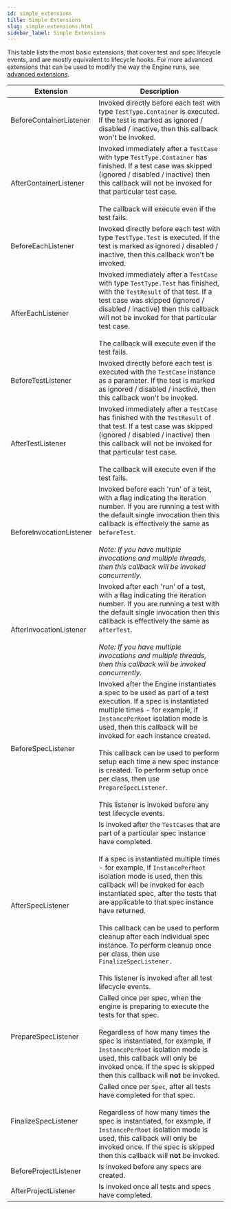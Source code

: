 ```yaml
---
id: simple_extensions
title: Simple Extensions
slug: simple-extensions.html
sidebar_label: Simple Extensions
---
```


This table lists the most basic extensions, that cover test and spec lifecycle events, and are mostly equivalent to lifecycle hooks. For more advanced extensions that can be used to modify the way the Engine runs, see [advanced extensions](advanced.md).

| Extension                | Description                                                                                                                                                                                                                                                                                                                                                                                                                                                                                                                                                                          |
|--------------------------|--------------------------------------------------------------------------------------------------------------------------------------------------------------------------------------------------------------------------------------------------------------------------------------------------------------------------------------------------------------------------------------------------------------------------------------------------------------------------------------------------------------------------------------------------------------------------------------|
| BeforeContainerListener  | Invoked directly before each test with type `TestType.Container` is executed. If the test is marked as ignored / disabled / inactive, then this callback won't be invoked.                                                                                                                                                                                                                                                                                                                                                                                                           |
| AfterContainerListener   | Invoked immediately after a `TestCase` with type `TestType.Container` has finished. If a test case was skipped (ignored / disabled / inactive) then this callback will not be invoked for that particular test case.<br/><br/>The callback will execute even if the test fails.                                                                                                                                                                                                                                                                                                      |
| BeforeEachListener       | Invoked directly before each test with type `TestType.Test` is executed. If the test is marked as ignored / disabled / inactive, then this callback won't be invoked.                                                                                                                                                                                                                                                                                                                                                                                                                |
| AfterEachListener        | Invoked immediately after a `TestCase` with type `TestType.Test` has finished, with the `TestResult` of that test. If a test case was skipped (ignored / disabled / inactive) then this callback will not be invoked for that particular test case.<br/><br/>The callback will execute even if the test fails.                                                                                                                                                                                                                                                                       |
| BeforeTestListener       | Invoked directly before each test is executed with the `TestCase` instance as a parameter. If the test is marked as ignored / disabled / inactive, then this callback won't be invoked.                                                                                                                                                                                                                                                                                                                                                                                              |
| AfterTestListener        | Invoked immediately after a `TestCase` has finished with the `TestResult` of that test. If a test case was skipped (ignored / disabled / inactive) then this callback will not be invoked for that particular test case.<br/><br/>The callback will execute even if the test fails.                                                                                                                                                                                                                                                                                                  |
| BeforeInvocationListener | Invoked before each 'run' of a test, with a flag indicating the iteration number. If you are running a test with the default single invocation then this callback is effectively the same as `beforeTest`.<br/><br/>_Note: If you have multiple invocations and multiple threads, then this callback will be invoked concurrently._                                                                                                                                                                                                                                                  |
| AfterInvocationListener  | Invoked after each 'run' of a test, with a flag indicating the iteration number. If you are running a test with the default single invocation then this callback is effectively the same as `afterTest`.<br/><br/>_Note: If you have multiple invocations and multiple threads, then this callback will be invoked concurrently._                                                                                                                                                                                                                                                    |
| BeforeSpecListener       | Invoked after the Engine instantiates a spec to be used as part of a test execution. If a spec is instantiated multiple times - for example, if `InstancePerRoot` isolation mode is used, then this callback will be invoked for each instance created.<br/><br/>This callback can be used to perform setup each time a new spec instance is created. To perform setup once per class, then use `PrepareSpecListener`.<br/><br/>This listener is invoked before any test lifecycle events.                                                                                           |
| AfterSpecListener        | Is invoked after the `TestCase`s that are part of a particular spec instance have completed.<br/><br/>If a spec is instantiated multiple times - for example, if `InstancePerRoot` isolation mode is used, then this callback will be invoked for each instantiated spec, after the tests that are applicable to that spec instance have returned.<br/><br/>This callback can be used to perform cleanup after each individual spec instance. To perform cleanup once per class, then use `FinalizeSpecListener.`<br/><br/>This listener is invoked after all test lifecycle events. |
| PrepareSpecListener      | Called once per spec, when the engine is preparing to execute the tests for that spec.<br/><br/>Regardless of how many times the spec is instantiated, for example, if `InstancePerRoot` isolation mode is used, this callback will only be invoked once. If the spec is skipped then this callback will **not** be invoked.                                                                                                                                                                                                                                                         |
| FinalizeSpecListener     | Called once per `Spec`, after all tests have completed for that spec.<br/><br/>Regardless of how many times the spec is instantiated, for example, if `InstancePerRoot` isolation mode is used, this callback will only be invoked once. If the spec is skipped then this callback will **not** be invoked.                                                                                                                                                                                                                                                                          |
| BeforeProjectListener    | Is invoked before any specs are created.                                                                                                                                                                                                                                                                                                                                                                                                                                                                                                                                             |
| AfterProjectListener     | Is invoked once all tests and specs have completed.                                                                                                                                                                                                                                                                                                                                                                                                                                                                                                                                  |
